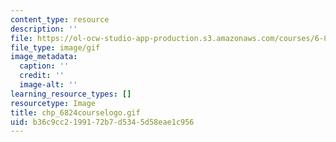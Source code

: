 ```yaml
---
content_type: resource
description: ''
file: https://ol-ocw-studio-app-production.s3.amazonaws.com/courses/6-824-distributed-computer-systems-engineering-spring-2006/b36c9cc2199172b7d5345d58eae1c956_chp_6824courselogo.gif
file_type: image/gif
image_metadata:
  caption: ''
  credit: ''
  image-alt: ''
learning_resource_types: []
resourcetype: Image
title: chp_6824courselogo.gif
uid: b36c9cc2-1991-72b7-d534-5d58eae1c956
---
```

